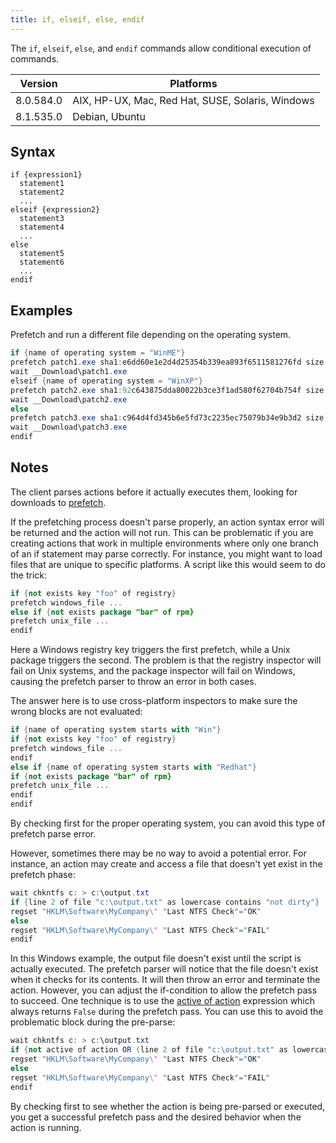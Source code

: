 ```yaml
---
title: if, elseif, else, endif
---
```


The `if`, `elseif`, `else`, and `endif` commands allow conditional execution of
commands.

Version | Platforms
--- | ---
8.0.584.0 | AIX, HP-UX, Mac, Red Hat, SUSE, Solaris, Windows
8.1.535.0 | Debian, Ubuntu

## Syntax

    if {expression1}
      statement1
      statement2
      ...
    elseif {expression2}
      statement3
      statement4
      ...
    else
      statement5
      statement6
      ...
    endif

## Examples

Prefetch and run a different file depending on the operating system.

```actionscript
if {name of operating system = "WinME"}
prefetch patch1.exe sha1:e6dd60e1e2d4d25354b339ea893f6511581276fd size:4389760 http://example.com/winme.exe
wait __Download\patch1.exe
elseif {name of operating system = "WinXP"}
prefetch patch2.exe sha1:92c643875dda80022b3ce3f1ad580f62704b754f size:813160 http://example.com/winxp.exe
wait __Download\patch2.exe
else
prefetch patch3.exe sha1:c964d4fd345b6e5fd73c2235ec75079b34e9b3d2 size:845416 http://example.com/win7.exe
wait __Download\patch3.exe
endif
```

## Notes

The client parses actions before it actually executes them, looking for
downloads to [prefetch](../download/prefetch.html).

If the prefetching process doesn't parse properly, an action syntax error will
be returned and the action will not run. This can be problematic if you are
creating actions that work in multiple environments where only one branch of an
if statement may parse correctly. For instance, you might want to load files
that are unique to specific platforms. A script like this would seem to do the
trick:

```actionscript
if {not exists key "foo" of registry}
prefetch windows_file ...
else if {not exists package "bar" of rpm}
prefetch unix_file ...
endif
```

Here a Windows registry key triggers the first prefetch, while a Unix package
triggers the second. The problem is that the registry inspector will fail on
Unix systems, and the package inspector will fail on Windows, causing the
prefetch parser to throw an error in both cases.

The answer here is to use cross-platform inspectors to make sure the wrong
blocks are not evaluated:

```actionscript
if {name of operating system starts with "Win"}
if {not exists key "foo" of registry}
prefetch windows_file ...
endif
else if {name of operating system starts with "Redhat"}
if {not exists package "bar" of rpm}
prefetch unix_file ...
endif
endif
```

By checking first for the proper operating system, you can avoid this type of
prefetch parse error.

However, sometimes there may be no way to avoid a potential error. For instance,
an action may create and access a file that doesn't yet exist in the prefetch
phase:

```actionscript
wait chkntfs c: > c:\output.txt
if {line 2 of file "c:\output.txt" as lowercase contains "not dirty"}
regset "HKLM\Software\MyCompany\" "Last NTFS Check"="OK"
else
regset "HKLM\Software\MyCompany\" "Last NTFS Check"="FAIL"
endif
```

In this Windows example, the output file doesn't exist until the script is
actually executed. The prefetch parser will notice that the file doesn't exist
when it checks for its contents. It will then throw an error and terminate the
action. However, you can adjust the if-condition to allow the prefetch pass to
succeed. One technique is to use the
[active of action](/relevance/reference/action.html#active-of-action-boolean)
expression which always returns `False` during the prefetch pass. You can use
this to avoid the problematic block during the pre-parse:

```actionscript
wait chkntfs c: > c:\output.txt
if {not active of action OR (line 2 of file "c:\output.txt" as lowercase contains "not dirty")}
regset "HKLM\Software\MyCompany\" "Last NTFS Check"="OK"
else
regset "HKLM\Software\MyCompany\" "Last NTFS Check"="FAIL"
endif
```

By checking first to see whether the action is being pre-parsed or executed, you
get a successful prefetch pass and the desired behavior when the action is
running.
